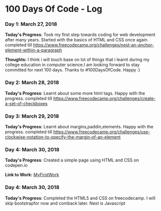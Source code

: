 # 100 Days Of Code - Log

### Day 1: March 27, 2018 ####

**Today's Progress**: Took my first step towards coding for web development after many years. Started with the basics of HTML and CSS once again.
completed till https://www.freecodecamp.org/challenges/nest-an-anchor-element-within-a-paragraph

**Thoughts:** I think i will touch base on lot of things that i learnt during my college education in computer science.I am looking forward to stay committed for next 100 days. Thanks to #100DaysOfCode. Happy :)

### Day 2: March 28, 2018 ####
**Today's Progress**: Learnt about some more html tags. Happy with the progress.
completed till https://www.freecodecamp.org/challenges/create-a-set-of-checkboxes

### Day 3: March 29, 2018 ####
**Today's Progress**: Learnt about margins,paddin,elements. Happy with the progress.
completed till https://www.freecodecamp.org/challenges/use-clockwise-notation-to-specify-the-margin-of-an-element

### Day 4: March 30, 2018 ####
**Today's Progress**: Created a simple page using HTML and CSS on codepen.io

**Link to Work:** [MyFirstWork](https://codepen.io/DGeek/pen/yKKjPq)

### Day 4: March 30, 2018 ####
**Today's Progress**: Completed the HTML5 and CSS on freecodecamp. I will skip bootstrapfor now and comback later. Next is Javascript
